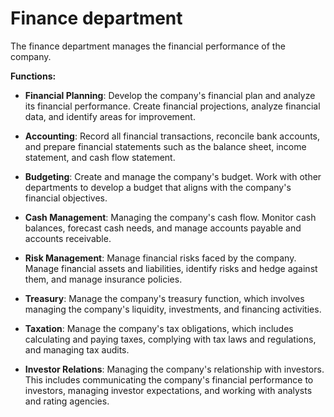 # Finance department

The finance department manages the financial performance of the company.

**Functions:**

* **Financial Planning**: Develop the company's financial plan and analyze its financial performance. Create financial projections, analyze financial data, and identify areas for improvement.

* **Accounting**: Record all financial transactions, reconcile bank accounts, and prepare financial statements such as the balance sheet, income statement, and cash flow statement.

* **Budgeting**: Create and manage the company's budget. Work with other departments to develop a budget that aligns with the company's financial objectives.

* **Cash Management**: Managing the company's cash flow. Monitor cash balances, forecast cash needs, and manage accounts payable and accounts receivable.

* **Risk Management**: Manage financial risks faced by the company. Manage financial assets and liabilities, identify risks and hedge against them, and manage insurance policies.

* **Treasury**: Manage the company's treasury function, which involves managing the company's liquidity, investments, and financing activities.

* **Taxation**: Manage the company's tax obligations, which includes calculating and paying taxes, complying with tax laws and regulations, and managing tax audits.

* **Investor Relations**: Managing the company's relationship with investors. This includes communicating the company's financial performance to investors, managing investor expectations, and working with analysts and rating agencies.
